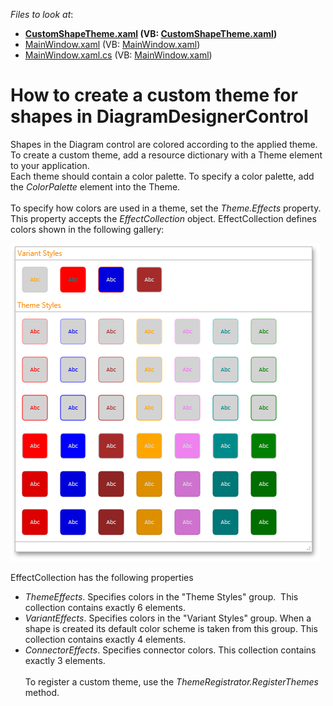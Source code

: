 <!-- default file list -->
*Files to look at*:

* **[CustomShapeTheme.xaml](./CS/CustomShapeThemes/CustomShapeTheme.xaml) (VB: [CustomShapeTheme.xaml](./VB/CustomShapeThemes/CustomShapeTheme.xaml))**
* [MainWindow.xaml](./CS/CustomShapeThemes/MainWindow.xaml) (VB: [MainWindow.xaml](./VB/CustomShapeThemes/MainWindow.xaml))
* [MainWindow.xaml.cs](./CS/CustomShapeThemes/MainWindow.xaml.cs) (VB: [MainWindow.xaml](./VB/CustomShapeThemes/MainWindow.xaml))
<!-- default file list end -->
# How to create a custom theme for shapes in DiagramDesignerControl


<p>Shapes in the Diagram control are colored according to the applied theme. To create a custom theme, add a resource dictionary with a Theme element to your application. <br>Each theme should contain a color palette. To specify a color palette, add the <em>ColorPalette</em> element into the Theme. <br><br>To specify how colors are used in a theme, set the <em>Theme.Effects</em> property. This property accepts the <em>EffectCollection</em> object. EffectCollection defines colors shown in the following gallery:</p>
<img src="https://raw.githubusercontent.com/DevExpress-Examples/how-to-create-a-custom-theme-for-shapes-in-diagramdesignercontrol-t324540/15.2.4+/media/fa41b68c-aa14-11e5-80bf-00155d62480c.png"><br>
<p>EffectCollection has the following properties

* <em>ThemeEffects</em>. Specifies colors in the "Theme Styles" group.  This collection contains exactly 6 elements.
* <em>VariantEffects</em>. Specifies colors in the "Variant Styles" group. When a shape is created its default color scheme is taken from this group. This collection contains exactly 4 elements.
* <em>ConnectorEffects</em>. Specifies connector colors. This collection contains exactly 3 elements.<br> <br>To register a custom theme, use the <em>ThemeRegistrator.RegisterThemes</em> method. </p>

<br/>


